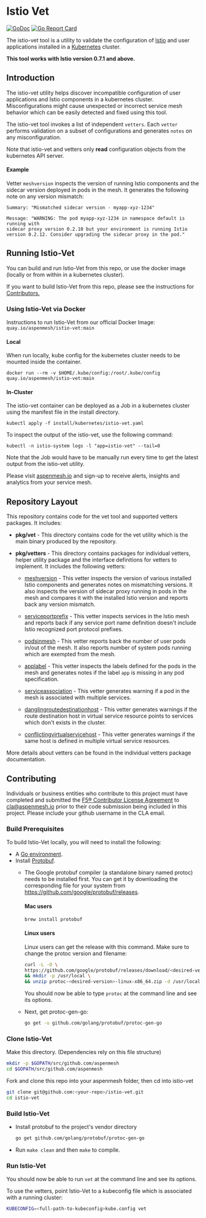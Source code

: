 # Istio Vet

[![GoDoc](https://godoc.org/github.com/aspenmesh/istio-vet?status.svg)](https://godoc.org/github.com/aspenmesh/istio-vet)
[![Go Report Card](https://goreportcard.com/badge/github.com/aspenmesh/istio-vet)](https://goreportcard.com/report/github.com/aspenmesh/istio-vet)

The istio-vet tool is a utility to validate the configuration of [Istio](https://Istio.io/)
and user applications installed in a [Kubernetes](https://kubernetes.io/)
cluster.

**This tool works with Istio version 0.7.1 and above.**

## Introduction

The istio-vet utility helps discover incompatible configuration of user
applications and Istio components in a kubernetes cluster. Misconfigurations
might cause unexpected or incorrect service mesh behavior which can be easily
detected and fixed using this tool.

The istio-vet tool invokes a list of independent `vetters`. Each `vetter`
performs validation on a subset of configurations and generates `notes`
on any misconfiguration.

Note that istio-vet and vetters only **read** configuration objects from
the kubernetes API server.

#### Example

Vetter `meshversion` inspects the version of running Istio components and the
sidecar version deployed in pods in the mesh. It generates the following
note on any version mismatch:

```shell
Summary: "Mismatched sidecar version - myapp-xyz-1234"

Message: "WARNING: The pod myapp-xyz-1234 in namespace default is running with
sidecar proxy version 0.2.10 but your environment is running Istio
version 0.2.12. Consider upgrading the sidecar proxy in the pod."
```



## Running Istio-Vet

You can build and run Istio-Vet from this repo, or use the docker image (locally or from within in a kubernetes cluster).

If you want to build Istio-Vet from this repo, please see the instructions for [Contributors.](https://github.com/aspenmesh/istio-vet#contributing)

### Using Istio-Vet via Docker

Instructions to run Istio-Vet from our official Docker Image:  `quay.io/aspenmesh/istio-vet:main`
#### Local

When run locally, kube config for the kubernetes cluster needs to be mounted
inside the container.

```shell
docker run --rm -v $HOME/.kube/config:/root/.kube/config quay.io/aspenmesh/istio-vet:main
```

#### In-Cluster

The istio-vet container can be deployed as a Job in a kubernetes cluster using
the manifest file in the install directory.

```shell
kubectl apply -f install/kubernetes/istio-vet.yaml
```

To inspect the output of the istio-vet, use the following command:

```shell
kubectl -n istio-system logs -l "app=istio-vet" --tail=0
```

Note that the Job would have to be manually run every time to get the latest output
from the istio-vet utility.

Please visit [aspenmesh.io](https://aspenmesh.io/) and sign-up to receive
alerts, insights and analytics from your service mesh.

## Repository Layout

This repository contains code for the vet tool and supported vetters packages.
It includes:

* **pkg/vet** - This directory contains code for the vet utility which is the
  main binary produced by the repository.

* **pkg/vetters** - This directory contains packages for individual vetters,
  helper utility package and the interface definitions for vetters to implement.
  It includes the following vetters:

  * [meshversion](pkg/vetter/meshversion/README.md) -
    This vetter inspects the version of various installed
    Istio components and generates notes on mismatching versions. It also inspects
    the version of sidecar proxy running in pods in the mesh and compares it
    with the installed Istio version and reports back any version mismatch.

  * [serviceportprefix](pkg/vetter/serviceportprefix/README.md) -
    This vetter inspects services in the Istio mesh and reports back if any
    service port name definition doesn't include Istio recognized port protocol prefixes.

  * [podsinmesh](pkg/vetter/podsinmesh/README.md) -
    This vetter reports back the number of user pods in/out of
    the mesh. It also reports number of system pods running which are exempted
    from the mesh.

  * [applabel](pkg/vetter/applabel/README.md) -
    This vetter inspects the labels defined for the pods in the mesh and
    generates notes if the label `app` is missing in any pod specification.

  * [serviceassociation](pkg/vetter/serviceassociation/README.md) -
    This vetter generates warning if a pod in the mesh is associated with
    multiple services.

  * [danglingroutedestinationhost](pkg/vetter/danglingroutedestinationhost/README.md) -
    This vetter generates warnings if the route destination host in virtual service resource points to services which don't exists in the cluster.

  * [conflictingvirtualservicehost](pkg/vetter/conflictingvirtualservicehost/README.md) -
    This vetter generates warnings if the same host is defined in multiple
    virtual service resources.

More details about vetters can be found in the individual vetters package
documentation.

## Contributing
Individuals or business entities who contribute to this project must have
completed and submitted the [F5® Contributor License Agreement](https://github.com/aspenmesh/cla/raw/master/f5-cla.pdf)
to [cla@aspenmesh.io](mailto:cla@aspenmesh.io) prior to their code submission
being included in this project. Please include your github username in the CLA email.

### Build Prerequisites
To build Istio-Vet locally, you will need to install the following:

* A [Go environment](https://golang.org/doc/install).
* Install [Protobuf](https://github.com/golang/protobuf).
  * The Google protobuf compiler (a standalone binary named protoc) needs to be installed first. You can get it by downloading the corresponding file for your system from https://github.com/google/protobuf/releases.

    #### Mac users
      ```bash
      brew install protobuf
      ```
    #### Linux users
      Linux users can get the release with this command. Make sure to change the protoc version and filename:
      ```bash
      curl -L -O \
      https://github.com/google/protobuf/releases/download/<desired-version>/protoc-<desired-version>-linux-x86_64.zip \
      && mkdir -p /usr/local \
      && unzip protoc-<desired-version>-linux-x86_64.zip -d /usr/local
      ```

    You should now be able to type `protoc` at the command line and see its options.
  * Next, get protoc-gen-go:
    ```bash
    go get -u github.com/golang/protobuf/protoc-gen-go
    ```

### Clone Istio-Vet
Make this directory. (Dependencies rely on this file structure)
  ```bash
  mkdir -p $GOPATH/src/github.com/aspenmesh
  cd $GOPATH/src/github.com/aspenmesh
  ```
Fork and clone this repo into your aspenmesh folder, then cd into istio-vet
  ```bash
  git clone git@github.com:<your-repo>/istio-vet.git
  cd istio-vet
  ```

### Build Istio-Vet

* Install protobuf to the project's vendor directory
    ```bash
    go get github.com/golang/protobuf/protoc-gen-go
    ```
* Run `make clean` and then `make` to compile.

### Run Istio-Vet

You should now be able to run `vet` at the command line and see its options.

To use the vetters, point Istio-Vet to a kubeconfig file which is associated with a running cluster:
  ```bash
  KUBECONFIG=<full-path-to-kubeconfig>kube.config vet
  ```
